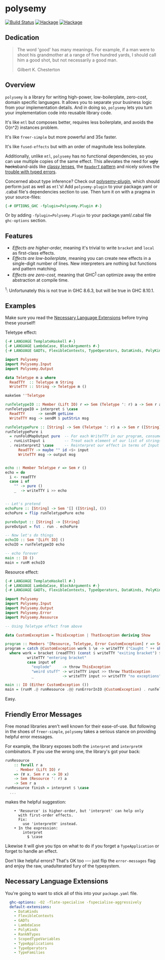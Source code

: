 # polysemy

[![Build Status](https://api.travis-ci.org/isovector/polysemy.svg?branch=master)](https://travis-ci.org/isovector/polysemy)
[![Hackage](https://img.shields.io/hackage/v/polysemy.svg?logo=haskell&label=polysemy)](https://hackage.haskell.org/package/polysemy)
[![Hackage](https://img.shields.io/hackage/v/polysemy-plugin.svg?logo=haskell&label=polysemy-plugin)](https://hackage.haskell.org/package/polysemy-plugin)

## Dedication

> The word 'good' has many meanings. For example, if a man were to shoot his
> grandmother at a range of five hundred yards, I should call him a good shot,
> but not necessarily a good man.
>
> Gilbert K. Chesterton


## Overview

`polysemy` is a library for writing high-power, low-boilerplate, zero-cost,
domain specific languages. It allows you to separate your business logic from
your implementation details. And in doing so, `polysemy` lets you turn your
implementation code into reusable library code.

It's like `mtl` but composes better, requires less boilerplate, and avoids the
O(n^2) instances problem.

It's like `freer-simple` but more powerful and 35x faster.

It's like `fused-effects` but with an order of magnitude less boilerplate.

Additionally, unlike `mtl`, `polysemy` has no functional dependencies, so you
can use multiple copies of the same effect. This alleviates the need for ~~ugly
hacks~~band-aids like [classy
lenses](http://hackage.haskell.org/package/lens-4.17.1/docs/Control-Lens-TH.html#v:makeClassy),
the [`ReaderT`
pattern](https://www.fpcomplete.com/blog/2017/06/readert-design-pattern) and
nicely solves the [trouble with typed
errors](https://www.parsonsmatt.org/2018/11/03/trouble_with_typed_errors.html).

Concerned about type inference? Check out
[polysemy-plugin](https://github.com/isovector/polysemy/tree/master/polysemy-plugin),
which should perform just as well as `mtl`'s! Add `polysemy-plugin` to your package.yaml
or .cabal file's dependencies section to use. Then turn it on with a pragma in your source-files:

```haskell
{-# OPTIONS_GHC -fplugin=Polysemy.Plugin #-}
```
Or by adding `-fplugin=Polysemy.Plugin` to your package.yaml/.cabal file `ghc-options` section.


## Features

* *Effects are higher-order,* meaning it's trivial to write `bracket` and `local`
    as first-class effects.
* *Effects are low-boilerplate,* meaning you can create new effects in a
    single-digit number of lines. New interpreters are nothing but functions and
    pattern matching.
* *Effects are zero-cost,* meaning that GHC<sup>[1](#fn1)</sup> can optimize
    away the entire abstraction at compile time.


<sup><a name="fn1">1</a></sup>: Unfortunately this is not true in GHC 8.6.3, but
will be true in GHC 8.10.1.


## Examples

Make sure you read the [Necessary Language
Extensions](https://github.com/isovector/polysemy#necessary-language-extensions)
before trying these yourself!

Teletype effect:

```haskell
{-# LANGUAGE TemplateHaskell #-}
{-# LANGUAGE LambdaCase, BlockArguments #-}
{-# LANGUAGE GADTs, FlexibleContexts, TypeOperators, DataKinds, PolyKinds #-}

import Polysemy
import Polysemy.Input
import Polysemy.Output

data Teletype m a where
  ReadTTY  :: Teletype m String
  WriteTTY :: String -> Teletype m ()

makeSem ''Teletype

runTeletypeIO :: Member (Lift IO) r => Sem (Teletype ': r) a -> Sem r a
runTeletypeIO = interpret $ \case
  ReadTTY      -> sendM getLine
  WriteTTY msg -> sendM $ putStrLn msg

runTeletypePure :: [String] -> Sem (Teletype ': r) a -> Sem r ([String], a)
runTeletypePure i
  = runFoldMapOutput pure  -- For each WriteTTY in our program, consume an output by appending it to the list in a ([String], a)
  . runListInput i         -- Treat each element of our list of strings as a line of input
  . reinterpret2 \case     -- Reinterpret our effect in terms of Input and Output
      ReadTTY -> maybe "" id <$> input
      WriteTTY msg -> output msg


echo :: Member Teletype r => Sem r ()
echo = do
  i <- readTTY
  case i of
    "" -> pure ()
    _  -> writeTTY i >> echo


-- Let's pretend
echoPure :: [String] -> Sem '[] ([String], ())
echoPure = flip runTeletypePure echo

pureOutput :: [String] -> [String]
pureOutput = fst . run . echoPure

-- Now let's do things
echoIO :: Sem '[Lift IO] ()
echoIO = runTeletypeIO echo

-- echo forever
main :: IO ()
main = runM echoIO
```


Resource effect:

```haskell
{-# LANGUAGE TemplateHaskell #-}
{-# LANGUAGE LambdaCase, BlockArguments #-}
{-# LANGUAGE GADTs, FlexibleContexts, TypeOperators, DataKinds, PolyKinds, TypeApplications #-}

import Polysemy
import Polysemy.Input
import Polysemy.Output
import Polysemy.Error
import Polysemy.Resource

-- Using Teletype effect from above

data CustomException = ThisException | ThatException deriving Show

program :: Members '[Resource, Teletype, Error CustomException] r => Sem r ()
program = catch @CustomException work $ \e -> writeTTY ("Caught " ++ show e)
  where work = bracket (readTTY) (const $ writeTTY "exiting bracket") $ \input -> do
          writeTTY "entering bracket"
          case input of
            "explode"     -> throw ThisException
            "weird stuff" -> writeTTY input >> throw ThatException
            _             -> writeTTY input >> writeTTY "no exceptions"

main :: IO (Either CustomException ())
main = (runM .@ runResource .@@ runErrorInIO @CustomException) . runTeletypeIO $ program
```

Easy.


## Friendly Error Messages

Free monad libraries aren't well known for their ease-of-use. But following in
the shoes of `freer-simple`, `polysemy` takes a serious stance on providing
helpful error messages.

For example, the library exposes both the `interpret` and `interpretH`
combinators. If you use the wrong one, the library's got your back:

```haskell
runResource
    :: forall r a
     . Member (Lift IO) r
    => (∀ x. Sem r x -> IO x)
    -> Sem (Resource ': r) a
    -> Sem r a
runResource finish = interpret $ \case
  ...
```

makes the helpful suggestion:

```
    • 'Resource' is higher-order, but 'interpret' can help only
      with first-order effects.
      Fix:
        use 'interpretH' instead.
    • In the expression:
        interpret
          $ \case
```

Likewise it will give you tips on what to do if you forget a `TypeApplication`
or forget to handle an effect.

Don't like helpful errors? That's OK too --- just flip the `error-messages` flag
and enjoy the raw, unadulterated fury of the typesystem.


## Necessary Language Extensions

You're going to want to stick all of this into your `package.yaml` file.

```yaml
  ghc-options: -O2 -flate-specialise -fspecialise-aggressively
  default-extensions:
    - DataKinds
    - FlexibleContexts
    - GADTs
    - LambdaCase
    - PolyKinds
    - RankNTypes
    - ScopedTypeVariables
    - TypeApplications
    - TypeOperators
    - TypeFamilies
```
